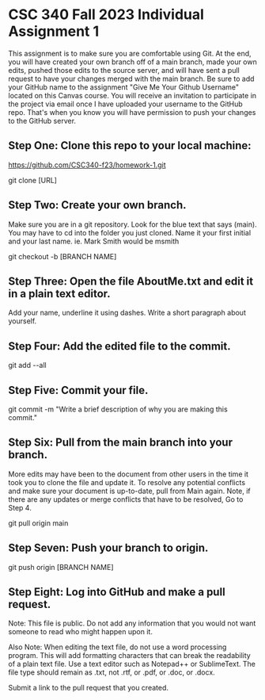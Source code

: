 # CSC 340 Fall 2023 Individual Assignment 1

This assignment is to make sure you are comfortable using Git. At the end, you will have created your own branch off of a main branch, made your own edits, pushed those edits to the source server, and will have sent a pull request to have your changes merged with the main branch. Be sure to add your GitHub name to the assignment "Give Me Your Github Username" located on this Canvas course. You will receive an invitation to participate in the project via email once I have uploaded your username to the GitHub repo. That's when you know you will have permission to push your changes to the GitHub server.

## Step One: Clone this repo to your local machine:
https://github.com/CSC340-f23/homework-1.git

git clone [URL]

## Step Two: Create your own branch.
Make sure you are in a git repository. Look for the blue text that says (main). You may have to cd into the folder you just cloned.
Name it your first initial and your last name. ie. Mark Smith would be msmith 

git checkout -b [BRANCH NAME]

## Step Three: Open the file AboutMe.txt and edit it in a plain text editor.
Add your name, underline it using dashes. Write a short paragraph about yourself.

## Step Four: Add the edited file to the commit.

git add --all

## Step Five: Commit your file.

git commit -m "Write a brief description of why you are making this commit."

## Step Six: Pull from the main branch into your branch.
More edits may have been to the document from other users in the time it took you to clone the file and update it.
To resolve any potential conflicts and make sure your document is up-to-date, pull from Main again.
Note, if there are any updates or merge conflicts that have to be resolved, Go to Step 4.

git pull origin main

## Step Seven: Push your branch to origin.

git push origin [BRANCH NAME]

## Step Eight: Log into GitHub and make a pull request.

Note: This file is public. Do not add any information that you would not want someone to read who might happen upon it.

Also Note: When editing the text file, do not use a word processing program. This will add formatting characters that can break the readability of a plain text file. Use a text editor such as Notepad++ or SublimeText. The file type should remain as .txt, not .rtf, or .pdf, or .doc, or .docx.

Submit a link to the pull request that you created.
